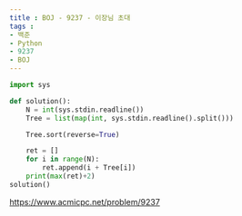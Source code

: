 ```yaml
---
title : BOJ - 9237 - 이장님 초대
tags :
- 백준
- Python
- 9237
- BOJ
---
```


```python
import sys

def solution():
    N = int(sys.stdin.readline())
    Tree = list(map(int, sys.stdin.readline().split()))

    Tree.sort(reverse=True)

    ret = []
    for i in range(N):
        ret.append(i + Tree[i])
    print(max(ret)+2)
solution()
```

https://www.acmicpc.net/problem/9237